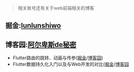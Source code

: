 > 相关账号还有关于web前端相关的博客

## 掘金:[lunlunshiwo](https://juejin.im/user/5a3782085188252bca04f77f/posts)
## 博客园:[阿尔卑斯de秘密](https://www.cnblogs.com/lunlunshiwo/)

- Flutter路由的跳转、动画与传参([掘金](https://juejin.im/post/5bf61caee51d45194266abc0)/[博客园](https://www.cnblogs.com/lunlunshiwo/p/9999915.html))
- Flutter数据持久化入门以及与Web开发的对比([掘金](https://juejin.im/post/5bf7b4a06fb9a049db72c756)/[博客园](https://www.cnblogs.com/lunlunshiwo/p/10008193.html)